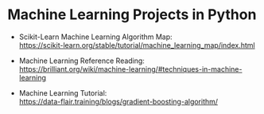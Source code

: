 # Machine Learning Projects in Python
- Scikit-Learn Machine Learning Algorithm Map:  
  https://scikit-learn.org/stable/tutorial/machine_learning_map/index.html
  
- Machine Learning Reference Reading:  
  https://brilliant.org/wiki/machine-learning/#techniques-in-machine-learning
  
- Machine Learning Tutorial:  
  https://data-flair.training/blogs/gradient-boosting-algorithm/
